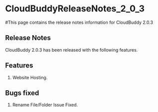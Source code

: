 # CloudBuddyReleaseNotes\_2\_0\_3 #

#This page contains the release notes information for CloudBuddy 2.0.3


## Release Notes ##
CloudBuddy 2.0.3 has been released with the following features.

## Features ##

1. Website Hosting.

## Bugs fixed ##

1. Rename File/Folder Issue Fixed.